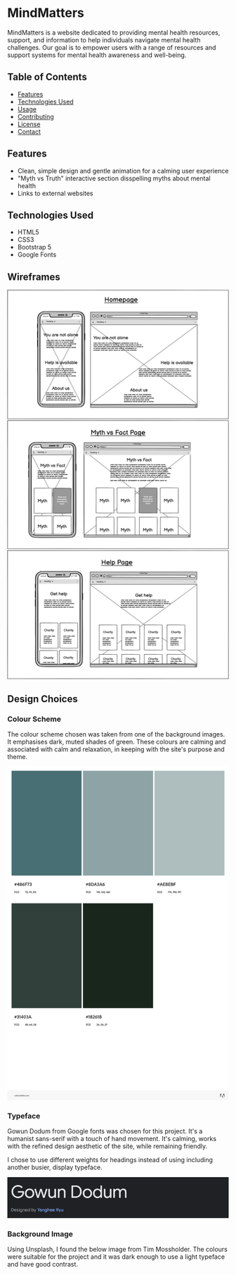 # MindMatters

MindMatters is a website dedicated to providing mental health resources, support, and information to help individuals navigate mental health challenges. Our goal is to empower users with a range of resources and support systems for mental health awareness and well-being.

## Table of Contents

- [Features](#features)
- [Technologies Used](#technologies-used)
- [Usage](#usage)
- [Contributing](#contributing)
- [License](#license)
- [Contact](#contact)

## Features

- Clean, simple design and gentle animation for a calming user experience
- "Myth vs Truth" interactive section disspelling myths about mental health
- Links to external websites

## Technologies Used

- HTML5
- CSS3
- Bootstrap 5
- Google Fonts


## Wireframes
![wireframe of the homepage](assets/images/wireframe_homepage.png)
![wireframe of the myths page](assets/images/wireframe_myths.png)
![wireframe of the help page](assets/images/wireframe_help.png)

## Design Choices

### Colour Scheme
The colour scheme chosen was taken from one of the background images. It emphasises dark, muted shades of green. These colours are calming and associated with calm and relaxation, in keeping with the site's purpose and theme.

![colour theme extracted from background image](assets/images/AdobeColor-colour_theme.jpeg)

### Typeface
Gowun Dodum from Google fonts was chosen for this project. It's a humanist sans-serif with a touch of hand movement. It's calming, works with the refined design aesthetic of the site, while remaining friendly.

I chose to use different weights for headings instead of using including another busier, display typeface.

![photograph of Gowun Dodum typeface](assets/images/Gowun_Dodum.png)

### Background Image
Using Unsplash, I found the below image from Tim Mossholder. The colours were suitable for the project and it was dark enough to use a light typeface and have good contrast. 
